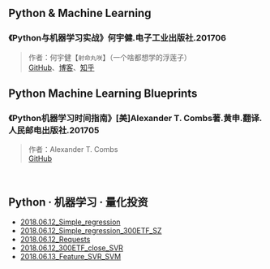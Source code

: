 ## Python & Machine Learning
### 《Python与机器学习实战》何宇健.电子工业出版社.201706
> 作者：何宇健【`射命丸咲`】（一个啥都想学的浮莲子）<br>
> [GitHub](https://github.com/bitbyte27/MachineLearning)、[博客](http://www.carefree0910.com/)、[知乎](https://zhuanlan.zhihu.com/carefree0910-pyml)

## Python Machine Learning Blueprints
### 《Python机器学习时间指南》[美]Alexander T. Combs著.黄申.翻译.人民邮电出版社.201705
> 作者：Alexander T. Combs <br>
> [GitHub](https://github.com/acombs)

<br>

## Python · 机器学习 · 量化投资
* [2018.06.12_Simple_regression](ipynb/2018.06.12_Simple_regression.ipynb)
* [2018.06.12_Simple_regression_300ETF_SZ](ipynb/2018.06.12_Simple_regression_300ETF_SZ.ipynb)
* [2018.06.12_Requests](https://github.com/bitbyte27/PythonQuant/blob/master/Machine_Learning/ipynb/2018.06.12_Requests.ipynb)
* [2018.06.12_300ETF_close_SVR](https://github.com/bitbyte27/PythonQuant/blob/master/Machine_Learning/ipynb/2018.06.12_300ETF_close_SVR.ipynb)
* [2018.06.13_Feature_SVR_SVM](https://github.com/bitbyte27/PythonQuant/blob/master/Machine_Learning/ipynb/2018.06.13_Feature_SVR_SVM.ipynb)
